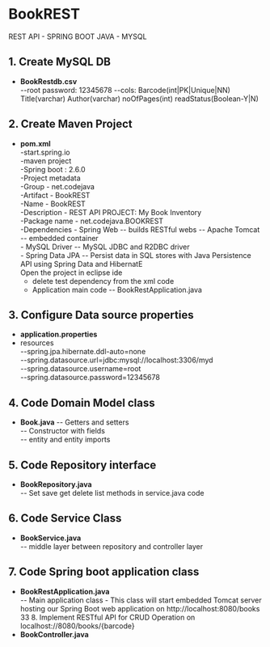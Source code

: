 # BookREST
REST API - SPRING BOOT JAVA - MYSQL
## 1. Create MySQL DB
- **BookRestdb.csv**  
--root password: 12345678
--cols: Barcode(int|PK|Unique|NN) 
		Title(varchar)
		Author(varchar)
		noOfPages(int)
		readStatus(Boolean-Y|N)
## 2. Create Maven Project
- **pom.xml**  
-start.spring.io  
-maven project  
-Spring boot : 2.6.0  
-Project metadata  
	-Group - net.codejava  
	-Artifact - BookREST  
	-Name - BookREST  
	-Description - REST API PROJECT: My Book Inventory  
	-Package name - net.codejava.BOOKREST  
	-Dependencies - Spring Web -- builds RESTful webs -- Apache Tomcat -- embedded container  
				  - MySQL Driver -- MySQL JDBC and R2DBC driver  
				  - Spring Data JPA -- Persist data in SQL stores with Java Persistence API using Spring Data and HibernatE  
Open the project in eclipse ide
	- delete test dependency from the xml code
	- Application main code -- BookRestApplication.java
## 3. Configure Data source properties
- **application.properties**  
- resources   
--spring.jpa.hibernate.ddl-auto=none  
--spring.datasource.url=jdbc:mysql://localhost:3306/myd  
--spring.datasource.username=root  
--spring.datasource.password=12345678
## 4. Code Domain Model class
- **Book.java**
-- Getters and setters  
-- Constructor with fields  
-- entity and entity imports  
## 5. Code Repository interface
- **BookRepository.java**  
-- Set save get delete list methods in service.java code
## 6. Code Service Class  
- **BookService.java**  
-- middle layer between repository and controller layer
## 7. Code Spring boot application class
- **BookRestApplication.java**  
-- Main application class - This class will start embedded Tomcat server hosting our Spring Boot web application on http://localhost:8080/books  
33 8. Implement RESTful API for CRUD Operation 
on localhost://8080/books/{barcode}
- **BookController.java**  
